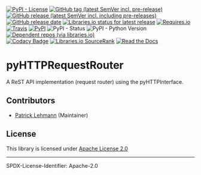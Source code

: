 [![PyPI - License](https://img.shields.io/pypi/l/pyHTTPRequestRouter?logo=PyPI)](LICENSE.md)
[![GitHub tag (latest SemVer incl. pre-release)](https://img.shields.io/github/v/tag/Paebbels/pyHTTPRequestRouter?logo=GitHub&include_prereleases)](https://github.com/Paebbels/pyHTTPRequestRouter/tags)
[![GitHub release (latest SemVer incl. including pre-releases)](https://img.shields.io/github/v/release/Paebbels/pyHTTPRequestRouter?logo=GitHub&include_prereleases)](https://github.com/Paebbels/pyHTTPRequestRouter/releases/latest)
[![GitHub release date](https://img.shields.io/github/release-date/Paebbels/pyHTTPRequestRouter?logo=GitHub&)](https://github.com/Paebbels/pyHTTPRequestRouter/releases)
[![Libraries.io status for latest release](https://img.shields.io/librariesio/release/pypi/pyHTTPRequestRouter)](https://libraries.io/github/Paebbels/pyHTTPRequestRouter)
[![Requires.io](https://img.shields.io/requires/github/Paebbels/pyHTTPRequestRouter)](https://requires.io/github/Paebbels/pyHTTPRequestRouter/requirements/?branch=master)  
[![Travis](https://img.shields.io/travis/com/Paebbels/pyHTTPRequestRouter?logo=Travis)](https://travis-ci.com/Paebbels/pyHTTPRequestRouter)
[![PyPI](https://img.shields.io/pypi/v/pyHTTPRequestRouter?logo=PyPI)](https://pypi.org/project/pyHTTPRequestRouter/)
![PyPI - Status](https://img.shields.io/pypi/status/pyHTTPRequestRouter?logo=PyPI)
![PyPI - Python Version](https://img.shields.io/pypi/pyversions/pyHTTPRequestRouter?logo=PyPI)
[![Dependent repos (via libraries.io)](https://img.shields.io/librariesio/dependent-repos/pypi/pyHTTPRequestRouter)](https://github.com/Paebbels/pyHTTPRequestRouter/network/dependents)  
[![Codacy Badge](https://api.codacy.com/project/badge/Grade/24d1429706664598bb329b9e2f2ae819)](https://www.codacy.com/manual/Paebbels/pyHTTPRequestRouter)
[![Libraries.io SourceRank](https://img.shields.io/librariesio/sourcerank/pypi/pyHTTPRequestRouter)](https://libraries.io/github/Paebbels/pyHTTPRequestRouter/sourcerank)
[![Read the Docs](https://img.shields.io/readthedocs/pyhttprequestrouter)](https://pyHTTPRequestRouter.readthedocs.io/en/latest/)

# pyHTTPRequestRouter

A ReST API implementation (request router) using the pyHTTPInterface.


## Contributors

* [Patrick Lehmann](https://github.com/Paebbels) (Maintainer)


## License

This library is licensed under [Apache License 2.0](LICENSE.md)

-------------------------

SPDX-License-Identifier: Apache-2.0
